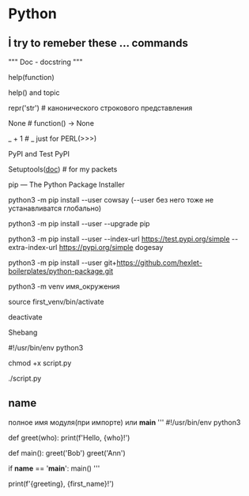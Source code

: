 Python
====

İ try to remeber these ... commands
-----------------------------------

""" Doc - docstring """

help(function)

help() and topic

repr('str') # канонического строкового представления

None # function() -> None
 
_ + 1 # _ just for PERL(>>>)

PyPI and Test PyPI

Setuptools([doc](https://setuptools.pypa.io/en/latest/)) # for my packets

pip — The Python Package Installer

python3 -m pip install --user cowsay (--user без него тоже не устанавливатся глобально)

python3 -m pip install --user --upgrade pip

python3 -m pip install --user --index-url https://test.pypi.org/simple --extra-index-url https://pypi.org/simple dogesay

python3 -m pip install --user git+https://github.com/hexlet-boilerplates/python-package.git

python3 -m venv имя_окружения

source first_venv/bin/activate

deactivate

Shebang

#!/usr/bin/env python3

chmod +x script.py

./script.py
##  __name__ 
полное имя модуля(при импорте) или __main__
'''
#!/usr/bin/env python3

def greet(who):
    print(f'Hello, {who}!')

def main():
    greet('Bob')
    greet('Ann')

if __name__ == '__main__':
    main()
'''

print(f'{greeting}, {first_name}!')
